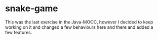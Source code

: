 # snake-game
This was the last exercise in the Java-MOOC, however I decided to keep working on it and changed a few behaviours here and there and added a few features.
